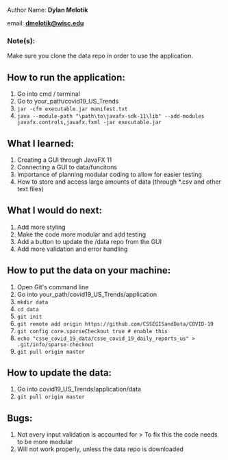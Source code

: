 Author Name: **Dylan Melotik**

email: **dmelotik@wisc.edu**

### Note(s): 
Make sure you clone the data repo in order to use the application.

## How to run the application:
1. Go into cmd / terminal
2. Go to your_path/covid19_US_Trends
3. `jar -cfm executable.jar manifest.txt`
4. `java --module-path "\path\to\javafx-sdk-11\lib" --add-modules javafx.controls,javafx.fxml -jar executable.jar`

## What I learned:
1. Creating a GUI through JavaFX 11
2. Connecting a GUI to data/funcitons
3. Importance of planning modular coding to allow for easier testing
4. How to store and access large amounts of data (through *.csv and other text files)

## What I would do next:
1. Add more styling
2. Make the code more modular and add testing
3. Add a button to update the /data repo from the GUI
4. Add more validation and error handling

## How to put the data on your machine:
1. Open Git's command line
2. Go into your_path/covid19_US_Trends/application
3. `mkdir data`
4. `cd data`
5. `git init`
6. `git remote add origin https://github.com/CSSEGISandData/COVID-19`
7. `git config core.sparseCheckout true # enable this`
8. `echo "csse_covid_19_data/csse_covid_19_daily_reports_us" > .git/info/sparse-checkout`
9. `git pull origin master`

## How to update the data:
1. Go into covid19_US_Trends/application/data
2. `git pull origin master`

## Bugs:
1. Not every input validation is accounted for > To fix this the code needs to be more modular
2. Will not work properly, unless the data repo is downloaded
